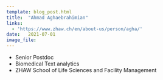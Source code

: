 ```yaml
---
template: blog_post.html
title:  "Ahmad Aghaebrahimian"
links:
  - 'https://www.zhaw.ch/en/about-us/person/agha/'
date:   2021-07-01
image_file:
---
```


- Senior Postdoc
- Biomedical Text analytics
- ZHAW School of Life Sciences and Facility Management

<!--more-->
